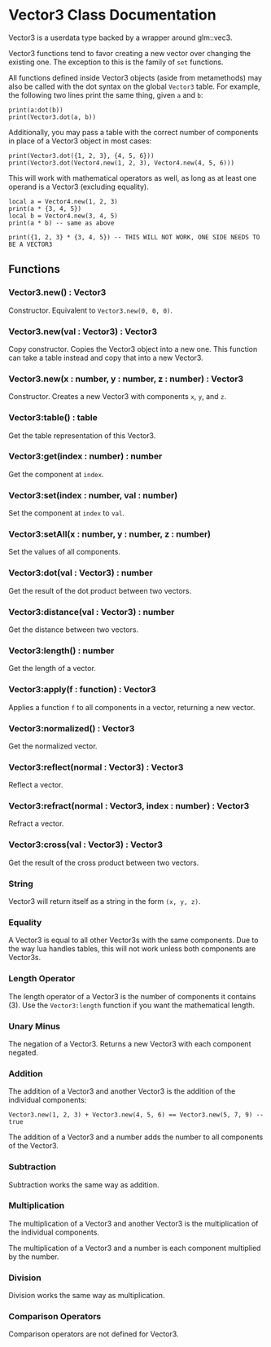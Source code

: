 # Vector3 Class Documentation

Vector3 is a userdata type backed by a wrapper around glm::vec3.

Vector3 functions tend to favor creating a new vector over changing the existing
one. The exception to this is the family of `set` functions.

All functions defined inside Vector3 objects (aside from metamethods) may also
be called with the dot syntax on the global `Vector3` table. For example, the
following two lines print the same thing, given `a` and `b`:

    print(a:dot(b))
    print(Vector3.dot(a, b))

Additionally, you may pass a table with the correct number of components in
place of a Vector3 object in most cases:

    print(Vector3.dot({1, 2, 3}, {4, 5, 6}))
    print(Vector3.dot(Vector4.new(1, 2, 3), Vector4.new(4, 5, 6)))

This will work with mathematical operators as well, as long as at least one
operand is a Vector3 (excluding equality).

    local a = Vector4.new(1, 2, 3)
    print(a * {3, 4, 5})
    local b = Vector4.new(3, 4, 5)
    print(a * b) -- same as above

    print({1, 2, 3} * {3, 4, 5}) -- THIS WILL NOT WORK, ONE SIDE NEEDS TO BE A VECTOR3

## Functions

### Vector3.new() : Vector3

Constructor. Equivalent to `Vector3.new(0, 0, 0)`.

### Vector3.new(val : Vector3) : Vector3

Copy constructor. Copies the Vector3 object into a new one. This function can
take a table instead and copy that into a new Vector3.

### Vector3.new(x : number, y : number, z : number) : Vector3

Constructor. Creates a new Vector3 with components `x`, `y`, and `z`.

### Vector3:table() : table

Get the table representation of this Vector3.

### Vector3:get(index : number) : number

Get the component at `index`.

### Vector3:set(index : number, val : number)

Set the component at `index` to `val`.

### Vector3:setAll(x : number, y : number, z : number)

Set the values of all components.

### Vector3:dot(val : Vector3) : number

Get the result of the dot product between two vectors.

### Vector3:distance(val : Vector3) : number

Get the distance between two vectors.

### Vector3:length() : number

Get the length of a vector.

### Vector3:apply(f : function) : Vector3

Applies a function `f` to all components in a vector, returning a new vector.

### Vector3:normalized() : Vector3

Get the normalized vector.

### Vector3:reflect(normal : Vector3) : Vector3

Reflect a vector.

### Vector3:refract(normal : Vector3, index : number) : Vector3

Refract a vector.

### Vector3:cross(val : Vector3) : Vector3

Get the result of the cross product between two vectors.

### String

Vector3 will return itself as a string in the form `(x, y, z)`.

### Equality

A Vector3 is equal to all other Vector3s with the same components. Due to the
way lua handles tables, this will not work unless both components are Vector3s.

### Length Operator

The length operator of a Vector3 is the number of components it contains (3).
Use the `Vector3:length` function if you want the mathematical length.

### Unary Minus

The negation of a Vector3. Returns a new Vector3 with each component negated.

### Addition

The addition of a Vector3 and another Vector3 is the addition of the individual
components:

    Vector3.new(1, 2, 3) + Vector3.new(4, 5, 6) == Vector3.new(5, 7, 9) -- true

The addition of a Vector3 and a number adds the number to all components of the
Vector3.

### Subtraction

Subtraction works the same way as addition.

### Multiplication

The multiplication of a Vector3 and another Vector3 is the multiplication of the
individual components.

The multiplication of a Vector3 and a number is each component multiplied by the
number.

### Division

Division works the same way as multiplication.

### Comparison Operators

Comparison operators are not defined for Vector3.
